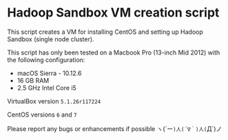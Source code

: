 # Hadoop Sandbox VM creation script

This script creates a VM for installing CentOS and setting up Hadoop Sandbox (single node cluster).

This script has only been tested on a Macbook Pro (13-inch Mid 2012) with the following configuration:
* macOS Sierra - 10.12.6
* 16 GB RAM
* 2.5 GHz Intel Core i5

VirtualBox version `5.1.26r117224`

CentOS versions `6` and `7`

Please report any bugs or enhancements if possible ヽ(´ー`)人(´∇｀)人(`Д´)ノ

